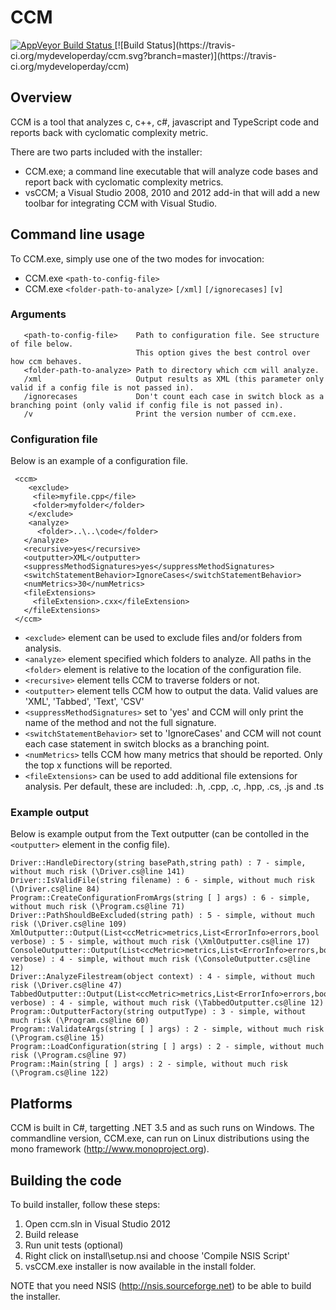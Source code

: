 CCM
===
<a href="https://ci.appveyor.com/project/mydeveloperday/ccm">
  <img alt="AppVeyor Build Status"
       src="https://ci.appveyor.com/api/projects/status/nalor86ex64n4qq2?svg=true"/>
</a>
[![Build Status](https://travis-ci.org/mydeveloperday/ccm.svg?branch=master)](https://travis-ci.org/mydeveloperday/ccm)



## Overview

CCM is a tool that analyzes c, c++, c#, javascript and TypeScript code and reports back with cyclomatic complexity metric.

There are two parts included with the installer:

* CCM.exe; a command line executable that will analyze code bases and report back with cyclomatic complexity metrics.
* vsCCM; a Visual Studio 2008, 2010 and 2012 add-in that will add a new toolbar for integrating CCM with Visual Studio.

## Command line usage
To CCM.exe, simply use one of the two modes for invocation:

* CCM.exe ```<path-to-config-file>```
* CCM.exe ```<folder-path-to-analyze>``` ```[/xml]``` ```[/ignorecases]``` ```[v]``` 

### Arguments
```
   <path-to-config-file>    Path to configuration file. See structure of file below. 
                            This option gives the best control over how ccm behaves.
   <folder-path-to-analyze> Path to directory which ccm will analyze.
   /xml                     Output results as XML (this parameter only valid if a config file is not passed in).
   /ignorecases             Don't count each case in switch block as a branching point (only valid if config file is not passed in).
   /v                       Print the version number of ccm.exe.
```

### Configuration file
Below is an example of a configuration file.

```
 <ccm>
    <exclude>
     <file>myfile.cpp</file>
     <folder>myfolder</folder>
    </exclude>
    <analyze>
      <folder>..\..\code</folder>
   </analyze>
   <recursive>yes</recursive>
   <outputter>XML</outputter>
   <suppressMethodSignatures>yes</suppressMethodSignatures>
   <switchStatementBehavior>IgnoreCases</switchStatementBehavior>
   <numMetrics>30</numMetrics>
   <fileExtensions>
     <fileExtension>.cxx</fileExtension>
   </fileExtensions>
 </ccm>
```

* ```<exclude>``` element can be used to exclude files and/or folders from analysis.
* ```<analyze>``` element specified which folders to analyze. All paths in the ```<folder>``` element is relative to the location of the configuration file.
* ```<recursive>``` element tells CCM to traverse folders or not.
* ```<outputter>``` element tells CCM how to output the data. Valid values are 'XML', 'Tabbed', 'Text', 'CSV'
* ```<suppressMethodSignatures>``` set to 'yes' and CCM will only print the name of the method and not the full signature.
* ```<switchStatementBehavior>``` set to 'IgnoreCases' and CCM will not count each case statement in switch blocks as a branching point.
* ```<numMetrics>``` tells CCM how many metrics that should be reported. Only the top x functions will be reported.
* ```<fileExtensions>``` can be used to add additional file extensions for analysis. Per default, these are included: .h, .cpp, .c, .hpp, .cs, .js and .ts 

### Example output
Below is example output from the Text outputter (can be contolled in the ```<outputter>``` element in the config file).
```
Driver::HandleDirectory(string basePath,string path) : 7 - simple, without much risk (\Driver.cs@line 141)
Driver::IsValidFile(string filename) : 6 - simple, without much risk (\Driver.cs@line 84)
Program::CreateConfigurationFromArgs(string [ ] args) : 6 - simple, without much risk (\Program.cs@line 71)
Driver::PathShouldBeExcluded(string path) : 5 - simple, without much risk (\Driver.cs@line 109)
XmlOutputter::Output(List<ccMetric>metrics,List<ErrorInfo>errors,bool verbose) : 5 - simple, without much risk (\XmlOutputter.cs@line 17)
ConsoleOutputter::Output(List<ccMetric>metrics,List<ErrorInfo>errors,bool verbose) : 4 - simple, without much risk (\ConsoleOutputter.cs@line 12)
Driver::AnalyzeFilestream(object context) : 4 - simple, without much risk (\Driver.cs@line 47)
TabbedOutputter::Output(List<ccMetric>metrics,List<ErrorInfo>errors,bool verbose) : 4 - simple, without much risk (\TabbedOutputter.cs@line 12)
Program::OutputterFactory(string outputType) : 3 - simple, without much risk (\Program.cs@line 60)
Program::ValidateArgs(string [ ] args) : 2 - simple, without much risk (\Program.cs@line 15)
Program::LoadConfiguration(string [ ] args) : 2 - simple, without much risk (\Program.cs@line 97)
Program::Main(string [ ] args) : 2 - simple, without much risk (\Program.cs@line 122)
```

## Platforms
CCM is built in C#, targetting .NET 3.5 and as such runs on Windows. The commandline version, CCM.exe, can run on Linux distributions using the mono framework (http://www.monoproject.org).

## Building the code

To build installer, follow these steps:

1. Open ccm.sln in Visual Studio 2012
2. Build release
3. Run unit tests (optional)
4. Right click on install\setup.nsi and choose 'Compile NSIS Script'
5. vsCCM.exe installer is now available in the install folder.

NOTE that you need NSIS (http://nsis.sourceforge.net) to be able to build the installer.
